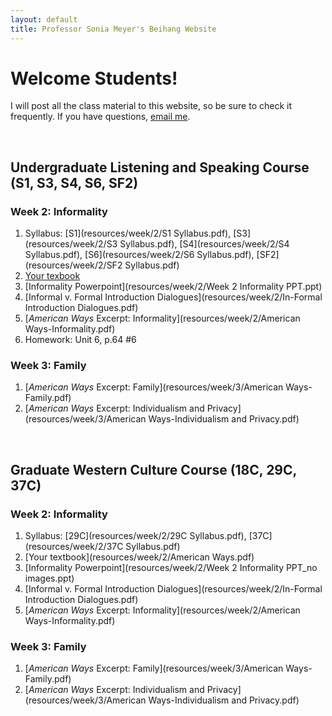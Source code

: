 ```yaml
---
layout: default
title: Professor Sonia Meyer's Beihang Website
---
```


# Welcome Students!

I will post all the class material to this website, so be sure to check it frequently. If you have questions, [email me](mailto:sonia@meyercraft.net).

</br>

## Undergraduate Listening and Speaking Course (S1, S3, S4, S6, SF2)

### Week 2: Informality

1. Syllabus: [S1](resources/week/2/S1 Syllabus.pdf), [S3](resources/week/2/S3 Syllabus.pdf), [S4](resources/week/2/S4 Syllabus.pdf), [S6](resources/week/2/S6 Syllabus.pdf), [SF2](resources/week/2/SF2 Syllabus.pdf)
2. [Your texbook](resources/week/2/english_listening_2.JPG)
3. [Informality Powerpoint](resources/week/2/Week 2 Informality PPT.ppt)
4. [Informal v. Formal Introduction Dialogues](resources/week/2/In-Formal Introduction Dialogues.pdf)
5. [*American Ways* Excerpt: Informality](resources/week/2/American Ways-Informality.pdf)
6. Homework: Unit 6, p.64 #6

### Week 3: Family

1. [*American Ways* Excerpt: Family](resources/week/3/American Ways-Family.pdf)
2. [*American Ways* Excerpt: Individualism and Privacy](resources/week/3/American Ways-Individualism and Privacy.pdf)

</br>

## Graduate Western Culture Course (18C, 29C, 37C)

### Week 2: Informality

1. Syllabus: [29C](resources/week/2/29C Syllabus.pdf), [37C](resources/week/2/37C Syllabus.pdf)
2. [Your textbook](resources/week/2/American Ways.pdf)
3. [Informality Powerpoint](resources/week/2/Week 2 Informality PPT_no images.ppt)
4. [Informal v. Formal Introduction Dialogues](resources/week/2/In-Formal Introduction Dialogues.pdf)
5. [*American Ways* Excerpt: Informality](resources/week/2/American Ways-Informality.pdf)

### Week 3: Family

1. [*American Ways* Excerpt: Family](resources/week/3/American Ways-Family.pdf)
2. [*American Ways* Excerpt: Individualism and Privacy](resources/week/3/American Ways-Individualism and Privacy.pdf)
